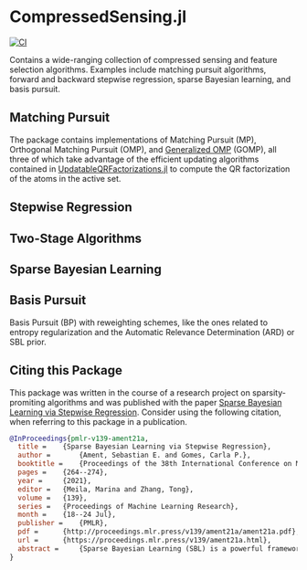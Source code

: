 # CompressedSensing.jl
[![CI](https://github.com/SebastianAment/CompressedSensing.jl/actions/workflows/CI.yml/badge.svg)](https://github.com/SebastianAment/CompressedSensing.jl/actions/workflows/CI.yml)

Contains a wide-ranging collection of compressed sensing and feature selection algorithms.
Examples include matching pursuit algorithms, forward and backward stepwise regression, sparse Bayesian learning, and basis pursuit.

## Matching Pursuit

The package contains implementations of Matching Pursuit (MP), Orthogonal Matching Pursuit (OMP), and [Generalized OMP](https://arxiv.org/pdf/1111.6664.pdf) (GOMP),
all three of which take advantage of the efficient updating algorithms contained in [UpdatableQRFactorizations.jl](https://github.com/SebastianAment/UpdatableQRFactorizations.jl) to compute the QR factorization of the atoms in the active set.

## Stepwise Regression

## Two-Stage Algorithms

## Sparse Bayesian Learning

## Basis Pursuit

Basis Pursuit (BP) with reweighting schemes, like the ones related to entropy regularization and the Automatic Relevance Determination (ARD) or SBL prior.

## Citing this Package
This package was written in the course of a research project on sparsity-promiting algorithms and was published with the paper [Sparse Bayesian Learning via Stepwise Regression](https://proceedings.mlr.press/v139/ament21a.html).
Consider using the following citation, when referring to this package in a publication.
```bib
@InProceedings{pmlr-v139-ament21a,
  title = 	 {Sparse Bayesian Learning via Stepwise Regression},
  author =       {Ament, Sebastian E. and Gomes, Carla P.},
  booktitle = 	 {Proceedings of the 38th International Conference on Machine Learning},
  pages = 	 {264--274},
  year = 	 {2021},
  editor = 	 {Meila, Marina and Zhang, Tong},
  volume = 	 {139},
  series = 	 {Proceedings of Machine Learning Research},
  month = 	 {18--24 Jul},
  publisher =    {PMLR},
  pdf = 	 {http://proceedings.mlr.press/v139/ament21a/ament21a.pdf},
  url = 	 {https://proceedings.mlr.press/v139/ament21a.html},
  abstract = 	 {Sparse Bayesian Learning (SBL) is a powerful framework for attaining sparsity in probabilistic models. Herein, we propose a coordinate ascent algorithm for SBL termed Relevance Matching Pursuit (RMP) and show that, as its noise variance parameter goes to zero, RMP exhibits a surprising connection to Stepwise Regression. Further, we derive novel guarantees for Stepwise Regression algorithms, which also shed light on RMP. Our guarantees for Forward Regression improve on deterministic and probabilistic results for Orthogonal Matching Pursuit with noise. Our analysis of Backward Regression culminates in a bound on the residual of the optimal solution to the subset selection problem that, if satisfied, guarantees the optimality of the result. To our knowledge, this bound is the first that can be computed in polynomial time and depends chiefly on the smallest singular value of the matrix. We report numerical experiments using a variety of feature selection algorithms. Notably, RMP and its limiting variant are both efficient and maintain strong performance with correlated features.}
}
```
